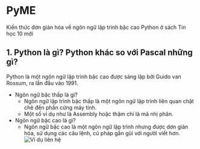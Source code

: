 # PyME
Kiến thức đơn giản hóa về ngôn ngữ lập trình bậc cao Python ở sách Tin học 10 mới

## 1. Python là gì? Python khác so với Pascal những gì?
Python là một ngôn ngữ lập trình bậc cao được sáng lập bởi Guido van Rossum, ra lần đầu vào 1991.
- Ngôn ngữ bậc thấp là gì?
    - Ngôn ngữ lập trình bậc thấp là một ngôn ngữ lập trình liên quan chặt chẽ đến phần cứng máy tính.
    - Một số ví dụ như là Assembly hoặc thậm chí là mã nhị phân.
- Ngôn ngữ bậc cao là gì?
    - Ngôn ngữ bậc cao là một ngôn ngữ lập trình nhưng được dơn giản hóa, sử dụng các câu lệnh, cú pháp gần gũi với người viết hơn.
    ![Ví dụ liên hệ](https://user-images.githubusercontent.com/31346263/210920816-ab25bc9c-e9ba-43c8-a912-25fe65eb2d21.png)
